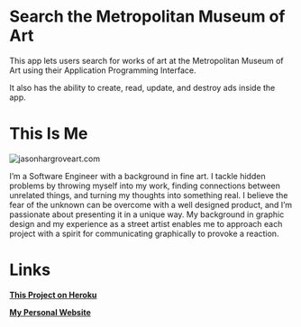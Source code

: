# Search the Metropolitan Museum of Art
This app lets users search for works of art at the Metropolitan Museum of Art using their Application Programming Interface.

It also has the ability to create, read, update, and destroy ads inside the app.

# This Is Me

![jasonhargroveart.com](https://images.squarespace-cdn.com/content/v1/57902faa59cc68a958c59c03/1470089724453-O1WN2E2YQHVPXJVRD7YQ/About+The+Artist-1.jpg?format=1000w)

I’m a Software Engineer with a background in fine art. I tackle hidden problems by throwing myself into my work, finding connections between unrelated things, and turning my thoughts into something real. I believe the fear of the unknown can be overcome with a well designed product, and I’m passionate about presenting it in a unique way. My background in graphic design and my experience as a street artist enables me to approach each project with a spirit for communicating graphically to provoke a reaction.


# Links

[__This Project on Heroku__](https://project-3-art-gallery.herokuapp.com/)

[__My Personal Website__](https://www.youtube.com/channel/UC29ju8bIPH5as8OGnQzwJyA)
